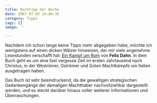 ```yaml
---
title: Buchtipp der Woche
date: 2007-07-03 14:08:35
category: Tipps
tags: []
image: ''

---
```


Nachdem ich schon lange keine Tipps mehr abgegeben habe, möchte ich wenigstens auf einen dicken Wälzer hinweisen, der mir viele angenehme Lesestunden verschafft hat: [Ein Kampf um Rom](http://gutenberg.spiegel.de/dahn/rom/rom.xml) von **Felix Dahn**. In dem Buch geht es um eine fast vergesse Zeit im ersten Jahrtausend nach Christus, in der Weströmer, Oströmer und Goten Machtkämpfe um Italien ausgetragen haben.  

  

Das Buch ist sehr beeindruckend, da die gewaltigen strategischen Gedankengänge der damaligen Machthaber nachvollziehbar dargestellt werden, und es steckt darüber hinaus voller weiterer Informationen und Überraschungen.
